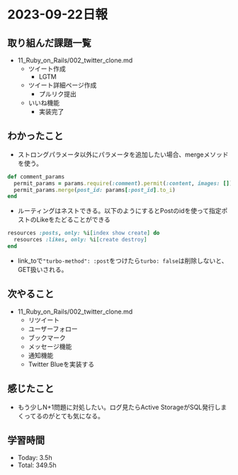 # 2023-09-22日報

## 取り組んだ課題一覧
* 11_Ruby_on_Rails/002_twitter_clone.md
  * ツイート作成
    * LGTM
  * ツイート詳細ページ作成
    * プルリク提出
  * いいね機能
    * 実装完了

## わかったこと
* ストロングパラメータ以外にパラメータを追加したい場合、mergeメソッドを使う。
```rb
def comment_params
  permit_params = params.require(:comment).permit(:content, images: [])
  permit_params.merge(post_id: params[:post_id].to_i)
end
```
* ルーティングはネストできる。以下のようにするとPostのidを使って指定ポストのLikeをたどることができる
```rb
resources :posts, only: %i[index show create] do
  resources :likes, only: %i[create destroy]
end
```
* link_toで`"turbo-method": :post`をつけたら`turbo: false`は削除しないと、GET扱いされる。

## 次やること
* 11_Ruby_on_Rails/002_twitter_clone.md
  * リツイート
  * ユーザーフォロー
  * ブックマーク
  * メッセージ機能
  * 通知機能
  * Twitter Blueを実装する

## 感じたこと
* もう少しN+1問題に対処したい。ログ見たらActive StorageがSQL発行しまくってるのがとても気になる。

## 学習時間
* Today: 3.5h
* Total: 349.5h